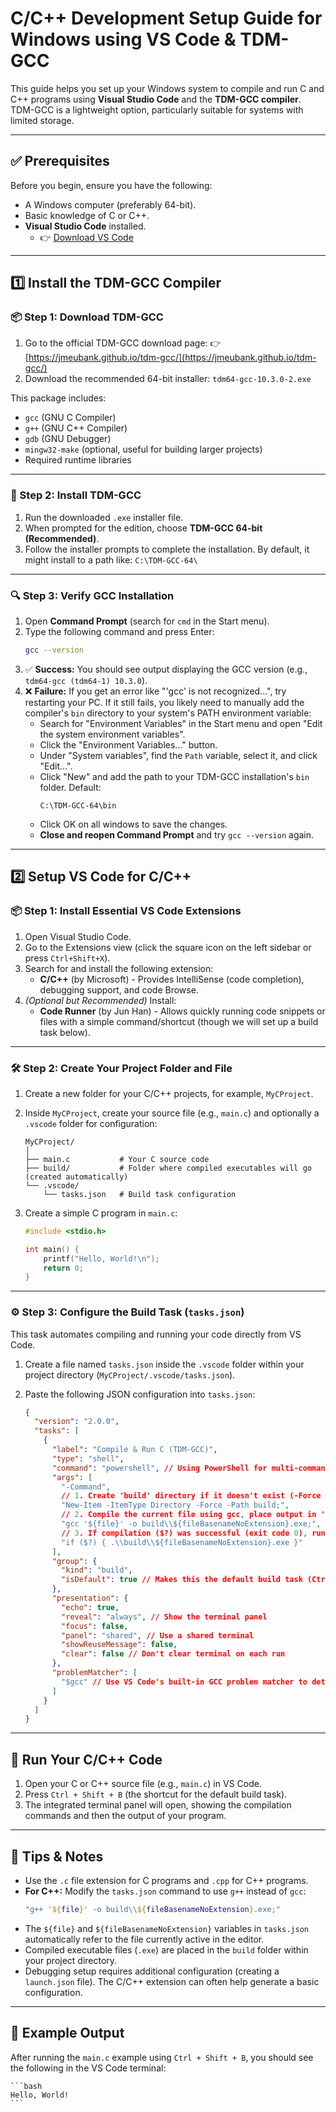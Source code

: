 # C/C++ Development Setup Guide for Windows using VS Code & TDM-GCC

This guide helps you set up your Windows system to compile and run C and C++ programs using **Visual Studio Code** and the **TDM-GCC compiler**. TDM-GCC is a lightweight option, particularly suitable for systems with limited storage.

---

## ✅ Prerequisites

Before you begin, ensure you have the following:

- A Windows computer (preferably 64-bit).
- Basic knowledge of C or C++.
- **Visual Studio Code** installed.
  - 👉 [Download VS Code](https://code.visualstudio.com/)

---

## 1️⃣ Install the TDM-GCC Compiler

### 📦 Step 1: Download TDM-GCC

1.  Go to the official TDM-GCC download page:
    👉 [https://jmeubank.github.io/tdm-gcc/](https://jmeubank.github.io/tdm-gcc/)
2.  Download the recommended 64-bit installer: `tdm64-gcc-10.3.0-2.exe`

This package includes:

- `gcc` (GNU C Compiler)
- `g++` (GNU C++ Compiler)
- `gdb` (GNU Debugger)
- `mingw32-make` (optional, useful for building larger projects)
- Required runtime libraries

---

### 🧰 Step 2: Install TDM-GCC

1.  Run the downloaded `.exe` installer file.
2.  When prompted for the edition, choose **TDM-GCC 64-bit (Recommended)**.
3.  Follow the installer prompts to complete the installation. By default, it might install to a path like: `C:\TDM-GCC-64\`

---

### 🔍 Step 3: Verify GCC Installation

1.  Open **Command Prompt** (search for `cmd` in the Start menu).
2.  Type the following command and press Enter:
    ```bash
    gcc --version
    ```
3.  ✅ **Success:** You should see output displaying the GCC version (e.g., `tdm64-gcc (tdm64-1) 10.3.0`).
4.  ❌ **Failure:** If you get an error like "'gcc' is not recognized...", try restarting your PC. If it still fails, you likely need to manually add the compiler's `bin` directory to your system's PATH environment variable:
    - Search for "Environment Variables" in the Start menu and open "Edit the system environment variables".
    - Click the "Environment Variables..." button.
    - Under "System variables", find the `Path` variable, select it, and click "Edit...".
    - Click "New" and add the path to your TDM-GCC installation's `bin` folder. Default:
      ```text
      C:\TDM-GCC-64\bin
      ```
    - Click OK on all windows to save the changes.
    - **Close and reopen Command Prompt** and try `gcc --version` again.

---

## 2️⃣ Setup VS Code for C/C++

### 📦 Step 1: Install Essential VS Code Extensions

1.  Open Visual Studio Code.
2.  Go to the Extensions view (click the square icon on the left sidebar or press `Ctrl+Shift+X`).
3.  Search for and install the following extension:
    - **C/C++** (by Microsoft) - Provides IntelliSense (code completion), debugging support, and code Browse.
4.  _(Optional but Recommended)_ Install:
    - **Code Runner** (by Jun Han) - Allows quickly running code snippets or files with a simple command/shortcut (though we will set up a build task below).

---

### 🛠️ Step 2: Create Your Project Folder and File

1.  Create a new folder for your C/C++ projects, for example, `MyCProject`.
2.  Inside `MyCProject`, create your source file (e.g., `main.c`) and optionally a `.vscode` folder for configuration:
    ```text
    MyCProject/
    │
    ├── main.c           # Your C source code
    ├── build/           # Folder where compiled executables will go (created automatically)
    └── .vscode/
        └── tasks.json   # Build task configuration
    ```
3.  Create a simple C program in `main.c`:

    ```c
    #include <stdio.h>

    int main() {
        printf("Hello, World!\n");
        return 0;
    }
    ```

---

### ⚙️ Step 3: Configure the Build Task (`tasks.json`)

This task automates compiling and running your code directly from VS Code.

1.  Create a file named `tasks.json` inside the `.vscode` folder within your project directory (`MyCProject/.vscode/tasks.json`).
2.  Paste the following JSON configuration into `tasks.json`:

    ```json
    {
      "version": "2.0.0",
      "tasks": [
        {
          "label": "Compile & Run C (TDM-GCC)",
          "type": "shell",
          "command": "powershell", // Using PowerShell for multi-command sequence
          "args": [
            "-Command",
            // 1. Create 'build' directory if it doesn't exist (-Force suppresses errors if it already exists)
            "New-Item -ItemType Directory -Force -Path build;",
            // 2. Compile the current file using gcc, place output in 'build' folder
            "gcc '${file}' -o build\\${fileBasenameNoExtension}.exe;",
            // 3. If compilation ($?) was successful (exit code 0), run the compiled executable
            "if ($?) { .\\build\\${fileBasenameNoExtension}.exe }"
          ],
          "group": {
            "kind": "build",
            "isDefault": true // Makes this the default build task (Ctrl+Shift+B)
          },
          "presentation": {
            "echo": true,
            "reveal": "always", // Show the terminal panel
            "focus": false,
            "panel": "shared", // Use a shared terminal
            "showReuseMessage": false,
            "clear": false // Don't clear terminal on each run
          },
          "problemMatcher": [
            "$gcc" // Use VS Code's built-in GCC problem matcher to detect errors/warnings
          ]
        }
      ]
    }
    ```

---

## 🚀 Run Your C/C++ Code

1.  Open your C or C++ source file (e.g., `main.c`) in VS Code.
2.  Press `Ctrl + Shift + B` (the shortcut for the default build task).
3.  The integrated terminal panel will open, showing the compilation commands and then the output of your program.

---

## 🧠 Tips & Notes

- Use the `.c` file extension for C programs and `.cpp` for C++ programs.
- **For C++:** Modify the `tasks.json` command to use `g++` instead of `gcc`:
  ```powershell
  "g++ '${file}' -o build\\${fileBasenameNoExtension}.exe;"
  ```
- The `${file}` and `${fileBasenameNoExtension}` variables in `tasks.json` automatically refer to the file currently active in the editor.
- Compiled executable files (`.exe`) are placed in the `build` folder within your project directory.
- Debugging setup requires additional configuration (creating a `launch.json` file). The C/C++ extension can often help generate a basic configuration.

---

## 🧪 Example Output

After running the `main.c` example using `Ctrl + Shift + B`, you should see the following in the VS Code terminal:

    ```bash
    Hello, World!
    ```
